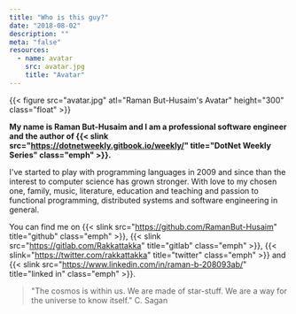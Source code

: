 ```yaml
---
title: "Who is this guy?"
date: "2018-08-02"
description: ""
meta: "false"
resources:
  - name: avatar
    src: avatar.jpg
    title: "Avatar"
---
```


{{< figure src="avatar.jpg" atl="Raman But-Husaim's Avatar" height="300" class="float" >}}

**My name is Raman But-Husaim and I am a professional software engineer and the author of {{< slink src="https://dotnetweekly.gitbook.io/weekly/" title="DotNet Weekly Series" class="emph" >}}.**

I've started to play with programming languages in 2009 and since than the interest to computer science has grown stronger. With love to my chosen one, family, music, literature, education and teaching and passion to functional programming, distributed systems and software engineering in general.

You can find me on {{< slink src="https://github.com/RamanBut-Husaim" title="github" class="emph" >}}, {{< slink src="https://gitlab.com/Rakkattakka" title="gitlab" class="emph" >}}, {{< slink="https://twitter.com/rakkattakka" title="twitter" class="emph" >}} and {{< slink src="https://www.linkedin.com/in/raman-b-208093ab/" title="linked in" class="emph" >}}.

> "The cosmos is within us. We are made of star-stuff. We are a way for the universe to know itself." C. Sagan